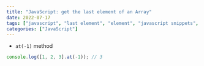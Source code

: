 ```yaml
---
title: "JavaScript: get the last element of an Array"
date: 2022-07-17
tags: ["javascript", "last element", "element", "javascript snippets", "method"]
categories: ["JavaScript"]
---
```


- `at(-1)` method

```javascript
console.log([1, 2, 3].at(-1)); // 3
```

